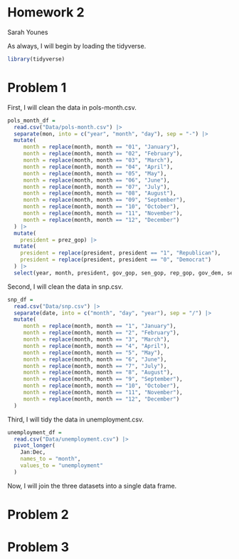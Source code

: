 Homework 2
================
Sarah Younes

As always, I will begin by loading the tidyverse.

``` r
library(tidyverse)
```

# Problem 1

First, I will clean the data in pols-month.csv.

``` r
pols_month_df =
  read.csv("Data/pols-month.csv") |>
  separate(mon, into = c("year", "month", "day"), sep = "-") |>
  mutate(
     month = replace(month, month == "01", "January"),
     month = replace(month, month == "02", "February"),
     month = replace(month, month == "03", "March"),
     month = replace(month, month == "04", "April"),
     month = replace(month, month == "05", "May"),
     month = replace(month, month == "06", "June"),
     month = replace(month, month == "07", "July"),
     month = replace(month, month == "08", "August"),
     month = replace(month, month == "09", "September"),
     month = replace(month, month == "10", "October"),
     month = replace(month, month == "11", "November"),
     month = replace(month, month == "12", "December")
  ) |>
  mutate(
    president = prez_gop) |>
  mutate(
    president = replace(president, president == "1", "Republican"),
    president = replace(president, president == "0", "Democrat")
  ) |>
  select(year, month, president, gov_gop, sen_gop, rep_gop, gov_dem, sen_dem, rep_dem)
```

Second, I will clean the data in snp.csv.

``` r
snp_df =
  read.csv("Data/snp.csv") |>
  separate(date, into = c("month", "day", "year"), sep = "/") |>
  mutate(
     month = replace(month, month == "1", "January"),
     month = replace(month, month == "2", "February"),
     month = replace(month, month == "3", "March"),
     month = replace(month, month == "4", "April"),
     month = replace(month, month == "5", "May"),
     month = replace(month, month == "6", "June"),
     month = replace(month, month == "7", "July"),
     month = replace(month, month == "8", "August"),
     month = replace(month, month == "9", "September"),
     month = replace(month, month == "10", "October"),
     month = replace(month, month == "11", "November"),
     month = replace(month, month == "12", "December")
  )
```

Third, I will tidy the data in unemployment.csv.

``` r
unemployment_df =
  read.csv("Data/unemployment.csv") |>
  pivot_longer(
    Jan:Dec,
    names_to = "month",
    values_to = "unemployment"
  )
```

Now, I will join the three datasets into a single data frame.

# Problem 2

# Problem 3

